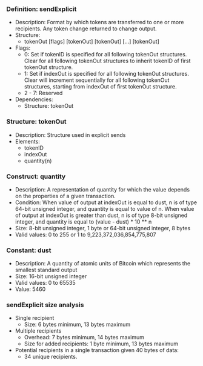 ### Definition: sendExplicit
+ Description: Format by which tokens are transferred to one or more recipients. Any token change returned to change output.
+ Structure:
	* tokenOut [flags] [tokenOut] [tokenOut] [...] [tokenOut]
+ Flags:
	* 0: Set if tokenID is specified for all following tokenOut structures. Clear for all following tokenOut structures to inherit tokenID of first tokenOut structure.
	* 1: Set if indexOut is specified for all following tokenOut structures. Clear will increment sequentially for all following tokenOut structures, starting from indexOut of first tokenOut structure.
	* 2 - 7: Reserved
+ Dependencies:
	* Structure: tokenOut

### Structure: tokenOut
+ Description: Structure used in explicit sends
+ Elements:
	* tokenID
	* indexOut
	* quantity(n)

### Construct: quantity
+ Description: A representation of quantity for which the value depends on the properties of a given transaction.
+ Condition: When value of output at indexOut is equal to dust, n is of type 64-bit unsigned integer, and quantity is equal to value of n. When value of output at indexOut is greater than dust, n is of type 8-bit unsigned integer, and quantity is equal to (value - dust) * 10 ** n
+ Size: 8-bit unsigned integer, 1 byte or 64-bit unsigned integer, 8 bytes
+ Valid values: 0 to 255 or  1 to 9,223,372,036,854,775,807

### Constant: dust
+ Description: A quantity of atomic units of Bitcoin which represents the smallest standard output
+ Size: 16-bit unsigned integer
+ Valid values: 0 to 65535
+ Value: 5460

### sendExplicit size analysis
+ Single recipient
	* Size: 6 bytes minimum, 13 bytes maximum
+ Multiple recipients
	* Overhead: 7 bytes minimum, 14 bytes maximum
	* Size for added recipients: 1 byte minimum, 13 bytes maximum
+ Potential recipients in a single transaction given 40 bytes of data:
	* 34 unique recipients.